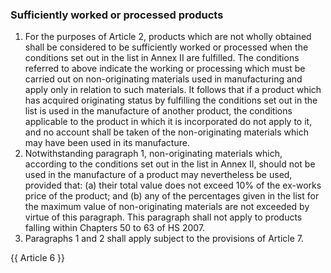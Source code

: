 ### Sufficiently worked or processed products
1. For the purposes of Article 2, products which are not wholly obtained shall be considered to be sufficiently worked or processed when the conditions set out in the list in Annex II are fulfilled.
The conditions referred to above indicate the working or processing which must be carried out on non-originating materials used in manufacturing and apply only in relation to such materials. It follows that if a product which has acquired originating status by fulfilling the conditions set out in the list is used in the manufacture of another product, the conditions applicable to the product in which it is incorporated do not apply to it, and no account shall be taken of the non-originating materials which may have been used in its manufacture.
2. Notwithstanding paragraph 1, non-originating materials which, according to the conditions set out in the list in Annex II, should not be used in the manufacture of a product may nevertheless be used, provided that:
(a) their total value does not exceed 10% of the ex-works price of the product; and
(b) any of the percentages given in the list for the maximum value of non-originating materials are not exceeded by virtue of this paragraph.
This paragraph shall not apply to products falling within Chapters 50 to 63 of HS 2007.
3. Paragraphs 1 and 2 shall apply subject to the provisions of Article 7.

{{ Article 6 }}
